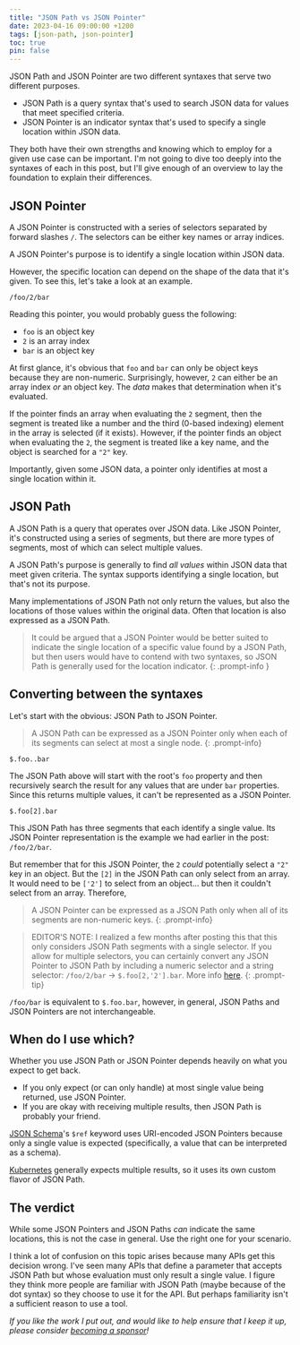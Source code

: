 ```yaml
---
title: "JSON Path vs JSON Pointer"
date: 2023-04-16 09:00:00 +1200
tags: [json-path, json-pointer]
toc: true
pin: false
---
```


JSON Path and JSON Pointer are two different syntaxes that serve two different purposes.

- JSON Path is a query syntax that's used to search JSON data for values that meet specified criteria.
- JSON Pointer is an indicator syntax that's used to specify a single location within JSON data.

They both have their own strengths and knowing which to employ for a given use case can be important.  I'm not going to dive too deeply into the syntaxes of each in this post, but I'll give enough of an overview to lay the foundation to explain their differences.

## JSON Pointer

A JSON Pointer is constructed with a series of selectors separated by forward slashes `/`.  The selectors can be either key names or array indices.

A JSON Pointer's purpose is to identify a single location within JSON data.

However, the specific location can depend on the shape of the data that it's given.  To see this, let's take a look at an example.

```json-pointer
/foo/2/bar
```

Reading this pointer, you would probably guess the following:

- `foo` is an object key
- `2` is an array index
- `bar` is an object key

At first glance, it's obvious that `foo` and `bar` can only be object keys because they are non-numeric.  Surprisingly, however, `2` can either be an array index _or_ an object key.  The _data_ makes that determination when it's evaluated.

If the pointer finds an array when evaluating the `2` segment, then the segment is treated like a number and the third (0-based indexing) element in the array is selected (if it exists).  However, if the pointer finds an object when evaluating the `2`, the segment is treated like a key name, and the object is searched for a `"2"` key.

Importantly, given some JSON data, a pointer only identifies at most a single location within it.

## JSON Path

A JSON Path is a query that operates over JSON data.  Like JSON Pointer, it's constructed using a series of segments, but there are more types of segments, most of which can select multiple values.

A JSON Path's purpose is generally to find _all values_ within JSON data that meet given criteria.  The syntax supports identifying a single location, but that's not its purpose.

Many implementations of JSON Path not only return the values, but also the locations of those values within the original data.  Often that location is also expressed as a JSON Path.

> It could be argued that a JSON Pointer would be better suited to indicate the single location of a specific value found by a JSON Path, but then users would have to contend with two syntaxes, so JSON Path is generally used for the location indicator.
{: .prompt-info }

## Converting between the syntaxes

Let's start with the obvious:  JSON Path to JSON Pointer.

> A JSON Path can be expressed as a JSON Pointer only when each of its segments can select at most a single node.
{: .prompt-info}

```json-path
$.foo..bar
```

The JSON Path above will start with the root's `foo` property and then recursively search the result for any values that are under `bar` properties.  Since this returns multiple values, it can't be represented as a JSON Pointer.

```json-path
$.foo[2].bar
```

This JSON Path has three segments that each identify a single value.  Its JSON Pointer representation is the example we had earlier in the post: `/foo/2/bar`.

But remember that for this JSON Pointer, the `2` _could_ potentially select a `"2"` key in an object.  But the `[2]` in the JSON Path can only select from an array.  It would need to be `['2']` to select from an object... but then it couldn't select from an array. Therefore,

> A JSON Pointer can be expressed as a JSON Path only when all of its segments are non-numeric keys.
{: .prompt-info}

> EDITOR'S NOTE: I realized a few months after posting this that this only considers JSON Path segments with a single selector.  If you allow for multiple selectors, you can certainly convert any JSON Pointer to JSON Path by including a numeric selector and a string selector: `/foo/2/bar` → `$.foo[2,'2'].bar`.  More info [here](/posts/paths-and-pointers-correction/).
{: .prompt-tip}

`/foo/bar` is equivalent to `$.foo.bar`, however, in general, JSON Paths and JSON Pointers are not interchangeable.

## When do I use which?

Whether you use JSON Path or JSON Pointer depends heavily on what you expect to get back.

- If you only expect (or can only handle) at most single value being returned, use JSON Pointer.
- If you are okay with receiving multiple results, then JSON Path is probably your friend.

[JSON Schema](https://json-schema.org/understanding-json-schema/structuring.html#ref)'s `$ref` keyword uses URI-encoded JSON Pointers because only a single value is expected (specifically, a value that can be interpreted as a schema).

[Kubernetes](https://kubernetes.io/docs/reference/kubectl/jsonpath/) generally expects multiple results, so it uses its own custom flavor of JSON Path.

## The verdict

While some JSON Pointers and JSON Paths _can_ indicate the same locations, this is not the case in general.  Use the right one for your scenario.

I think a lot of confusion on this topic arises because many APIs get this decision wrong.  I've seen many APIs that define a parameter that accepts JSON Path but whose evaluation must only result a single value.  I figure they think more people are familiar with JSON Path (maybe because of the dot syntax) so they choose to use it for the API.  But perhaps familiarity isn't a sufficient reason to use a tool.

_If you like the work I put out, and would like to help ensure that I keep it up, please consider [becoming a sponsor](https://github.com/sponsors/gregsdennis)!_
